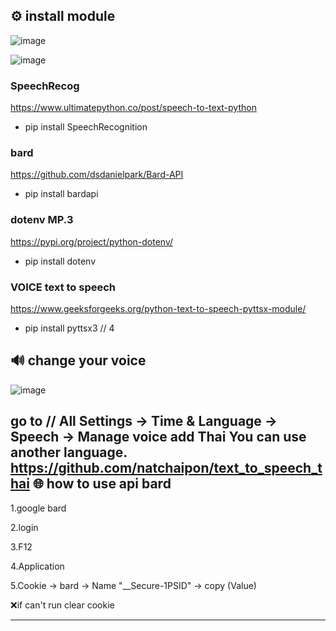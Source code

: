 ⚙️ install module
-------------------------------

![image](https://github.com/Bell1357/realtime-speech-to-text-to-speech-bard/assets/94211563/79d8122d-58ec-466a-a564-4ee4d9cd899b)

![image](https://github.com/Bell1357/realtime-speech-to-text-to-speech-bard/assets/94211563/b5840430-36d9-467b-bc93-ade59caa1522)

### SpeechRecog

https://www.ultimatepython.co/post/speech-to-text-python

- pip install SpeechRecognition

 ### bard 
 
https://github.com/dsdanielpark/Bard-API
 - pip install bardapi
### dotenv MP.3

https://pypi.org/project/python-dotenv/

- pip install dotenv
  
### VOICE text to speech
https://www.geeksforgeeks.org/python-text-to-speech-pyttsx-module/
- pip install pyttsx3 // 4 


🔊 change your voice
-------------------------------
![image](https://github.com/Bell1357/realtime-speech-to-text-to-speech-bard/assets/94211563/ad7f2185-c27b-40a0-8f11-373c2e276c18)

 go to // All Settings -> Time & Language -> Speech
  -> Manage voice add Thai
You can use another language.
https://github.com/natchaipon/text_to_speech_thai
🌐 how to use api bard
-------------------------------

1.google bard

2.login

3.F12

4.Application

5.Cookie -> bard -> Name "__Secure-1PSID" -> copy (Value)

❌if can't run clear cookie

-------------------------------

